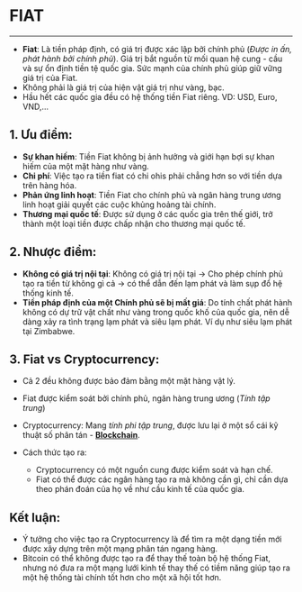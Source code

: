 # FIAT

---

- **Fiat**: Là tiền pháp định, có giá trị được xác lập bởi chính phủ (_Được in ấn, phát hành bởi chính phủ_). Giá trị bắt nguồn từ mối quan hệ cung - cầu và sự ổn định tiền tệ quốc gia. Sức mạnh của chính phủ giúp giữ vững giá trị của Fiat.
- Không phải là giá trị của hiện vật giá trị như vàng, bạc.
- Hầu hết các quốc gia đều có hệ thống tiền Fiat riêng. VD: USD, Euro, VND,...

## 1. Ưu điểm:

- **Sự khan hiếm**: Tiền Fiat không bị ảnh hưởng và giới hạn bợi sự khan hiếm của một mặt hàng như vàng.
- **Chi phí**: Việc tạo ra tiền fiat có chi ohis phải chẳng hơn so với tiền dựa trên hàng hóa.
- **Phản ứng linh hoạt**: Tiền Fiat cho chính phủ và ngân hàng trung ương linh hoạt giải quyết các cuộc khủng hoảng tài chính.
- **Thương mại quốc tế**: Được sử dụng ở các quốc gia trên thế giới, trở thành một loại tiền được chấp nhận cho thương mại quốc tế.

## 2. Nhược điểm:

- **Không có giá trị nội tại**: Không có giá trị nội tại -> Cho phép chính phủ tạo ra tiền từ không gì cả -> có thể dẫn đến lạm phát và làm sụp đổ hệ thống kinh tế.
- **Tiền pháp định của một Chính phủ sẽ bị mất giá**: Do tính chất phát hành không có dự trữ vật chất như vàng trong quốc khố của quốc gia, nên dễ dàng xảy ra tình trạng lạm phát và siêu lạm phát. Ví dụ như siêu lạm phát tại Zimbabwe.

## 3. Fiat vs Cryptocurrency:

- Cả 2 đều không được bảo đảm bằng một mặt hàng vật lý.
- Fiat được kiểm soát bởi chính phủ, ngân hàng trung ương (_Tính tập trung_)
- Cryptocurrency: Mang _tính phi tập trung_, được lưu lại ở một sổ cái kỹ thuật số phân tán - [**Blockchain**](./Blockchain.md).

- Cách thức tạo ra:
  - Cryptocurrency có một nguồn cung được kiểm soát và hạn chế.
  - Fiat có thể được các ngân hàng tạo ra mà không cần gì, chỉ cần dựa theo phán đoán của họ về như cầu kinh tế của quốc gia.

## Kết luận:

- Ý tưởng cho việc tạo ra Cryptocurrency là để tìm ra một dạng tiền mới được xây dựng trên một mạng phân tán ngang hàng.
- Bitcoin có thể không được tạo ra để thay thế toàn bộ hệ thống Fiat, nhưng nó đưa ra một mạng lưới kinh tế thay thế có tiềm năng giúp tạo ra một hệ thống tài chính tốt hơn cho một xã hội tốt hơn.
